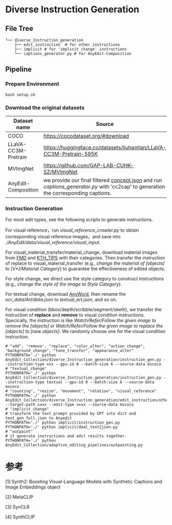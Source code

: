 # Diverse Instruction Generation

## File Tree

```smail
└── diverse_Instruction_generation
    ├── edit_instruction  # for other instructions
    ├── implicit # for 'implicit change' instructions 
    └── captions_generator.py # for AnyEdit-Composition
```

## Pipeline


### Prepare Environment

```shell
bash setup.sh
```

### Download the original datasets
| Dataset name | Source                        |
| ------------------------------------------------------------ | ----------------------------------- |
| COCO    |      https://cocodataset.org/#download   |  
|LLaVA-CC3M-Pretrain  | https://huggingface.co/datasets/liuhaotian/LLaVA-CC3M-Pretrain-595K |
| MVImgNet | https://github.com/GAP-LAB-CUHK-SZ/MVImgNet |
| AnyEdit-Composition | we provide our final filtered [concept.json](AnyEdit_Collection/diverse_Instruction_generation/concept/concept.json) and run *captions_generator.py* with 'cc2cap' to generation the corresponding captions.

### Instruction Generation

For most edit types, see the following scripts to generate instructions.

For visual reference，run *visual_reference_crawler.py* to obtain corresponding visual reference images，and save into *./AnyEdit/data/visual_reference/visual_input*.

For visual_material_transfer/material_change, download material images from [FMD](https://people.csail.mit.edu/lavanya/fmd.html) and [KTH_TIPS](https://www.csc.kth.se/cvap/databases/kth-tips/index.html) with their categories. Then transfer the instruction of replace to visual_material_transfer (e.g., *change the material of [objects] to [V\*]/Material Category*) to guarantee the effectiveness of edited objects.

For style change, we direct use the style category to construct instructions (e.g., *change the style of the image to Style Category*).

For textual change, download [AnyWord](https://modelscope.cn/datasets/iic/AnyWord-3M/files), then rename the *ocr_data/Art/data.json* to *textual_art.json*, and so on. 

For visual condition (bbox/depth/scribble/segment/sketh), we transfer the instruction of **replace** and **remove** to visual condition instructions. Specically, the instruction is like *Watch/Refer/Follow the given image to remove the [objects]* or *Watch/Refer/Follow the given image to replace the [objects] to [new objects]*. We randomly choose one for the visual condition instruction.

```shell
# "add", 'remove', "replace", "color_alter", "action_change", "background_change", "tone_transfer", "appearance_alter"
PYTHONPATH='./' python AnyEdit_Collection/diverse_Instruction_generation/instruction_gen.py --instruction-type xxx --gpu-id 0 --batch-size 6 --source-data mscoco
# "textual_change"
PYTHONPATH='./' python AnyEdit_Collection/diverse_Instruction_generation/instruction_gen.py --instruction-type textual --gpu-id 0 --batch-size 6 --source-data mscoco
# "counting", "resize", "movement", "relation", "visual_reference"
PYTHONPATH='./' python AnyEdit_Collection/diverse_Instruction_generation/edit_instruction/other_instruction_gen.py --target-path xxxx --edit-type xxxx --source-data mscoco
# "implicit_change"
# transform the text prompt provided by GPT into dict and text_gen_full.json to Anyedit
PYTHONPATH='./' python implicit/instruction_gen.py
PYTHONPATH='./' python implicit/deal_text2json.py
# "outpaint"
# it generate instructions and edit results together.
PYTHONPATH='./' python AnyEdit_Collection/adaptive_editing_pipelines/outpainting.py
```

# 参考

[1] Synth2: Boosting Visual-Language Models with Synthetic Captions and Image Embeddings object

[2] MetaCLIP

[3] SynCLR

[4] SynthCLIP
